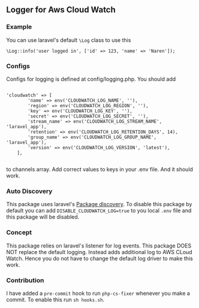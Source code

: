 ## Logger for Aws Cloud Watch

### Example

You can use laravel's default `\Log` class to use this

`\Log::info('user logged in', ['id' => 123, 'name' => 'Naren']);`

### Configs 

Configs for logging is defined at config/logging.php. You should add

```

'cloudwatch' => [
        'name' => env('CLOUDWATCH_LOG_NAME', ''),
        'region' => env('CLOUDWATCH_LOG_REGION', ''),
        'key' => env('CLOUDWATCH_LOG_KEY', ''),
        'secret' => env('CLOUDWATCH_LOG_SECRET', ''),
        'stream_name' => env('CLOUDWATCH_LOG_STREAM_NAME', 'laravel_app'),
        'retention' => env('CLOUDWATCH_LOG_RETENTION_DAYS', 14),
        'group_name' => env('CLOUDWATCH_LOG_GROUP_NAME', 'laravel_app'),
        'version' => env('CLOUDWATCH_LOG_VERSION', 'latest'),
    ],


```

to channels array. Add correct values to keys in your .env file. And it should work. 

### Auto Discovery

This package uses laravel's [Package discovery](https://laravel.com/docs/5.6/packages#package-discovery). To disable this package by default you can add `DISABLE_CLOUDWATCH_LOG=true` to you local `.env` file and this package will be disabled.

### Concept

This package relies on laravel's listener for log events. This package DOES NOT replace the default logging. Instead adds additional log to AWS CLoud Watch. Hence you do not have to change the default log driver to make this work.

### Contribution

I have added a `pre-commit` hook to run `php-cs-fixer` whenever you make a commit. To enable this run `sh hooks.sh`.
